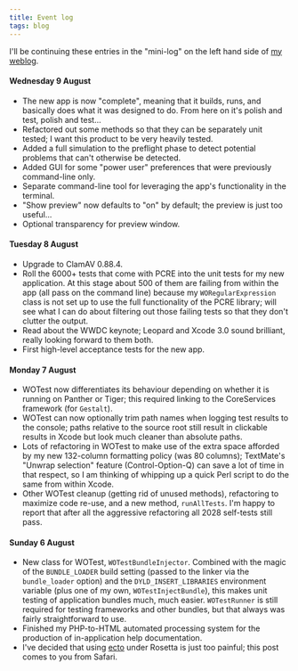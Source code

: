 ```yaml
---
title: Event log
tags: blog
---
```


I'll be continuing these entries in the "mini-log" on the left hand side of [my weblog](http://colaiuta.net/).

#### Wednesday 9 August

-   The new app is now "complete", meaning that it builds, runs, and basically does what it was designed to do. From here on it's polish and test, polish and test...
-   Refactored out some methods so that they can be separately unit tested; I want this product to be very heavily tested.
-   Added a full simulation to the preflight phase to detect potential problems that can't otherwise be detected.
-   Added GUI for some "power user" preferences that were previously command-line only.
-   Separate command-line tool for leveraging the app's functionality in the terminal.
-   "Show preview" now defaults to "on" by default; the preview is just too useful...
-   Optional transparency for preview window.





#### Tuesday 8 August

-   Upgrade to ClamAV 0.88.4.
-   Roll the 6000+ tests that come with PCRE into the unit tests for my new application. At this stage about 500 of them are failing from within the app (all pass on the command line) because my `WORegularExpression` class is not set up to use the full functionality of the PCRE library; will see what I can do about filtering out those failing tests so that they don't clutter the output.
-   Read about the WWDC keynote; Leopard and Xcode 3.0 sound brilliant, really looking forward to them both.
-   First high-level acceptance tests for the new app.

#### Monday 7 August

-   WOTest now differentiates its behaviour depending on whether it is running on Panther or Tiger; this required linking to the CoreServices framework (for `Gestalt`).
-   WOTest can now optionally trim path names when logging test results to the console; paths relative to the source root still result in clickable results in Xcode but look much cleaner than absolute paths.
-   Lots of refactoring in WOTest to make use of the extra space afforded by my new 132-column formatting policy (was 80 columns); TextMate's "Unwrap selection" feature (Control-Option-Q) can save a lot of time in that respect, so I am thinking of whipping up a quick Perl script to do the same from within Xcode.
-   Other WOTest cleanup (getting rid of unused methods), refactoring to maximize code re-use, and a new method, `runAllTests`. I'm happy to report that after all the aggressive refactoring all 2028 self-tests still pass.

#### Sunday 6 August

-   New class for WOTest, `WOTestBundleInjector`. Combined with the magic of the `BUNDLE_LOADER` build setting (passed to the linker via the `bundle_loader` option) and the `DYLD_INSERT_LIBRARIES` environment variable (plus one of my own, `WOTestInjectBundle`), this makes unit testing of application bundles much, much easier. `WOTestRunner` is still required for testing frameworks and other bundles, but that always was fairly straightforward to use.
-   Finished my PHP-to-HTML automated processing system for the production of in-application help documentation.
-   I've decided that using [ecto](http://ecto.kung-foo.tv/) under Rosetta is just too painful; this post comes to you from Safari.
